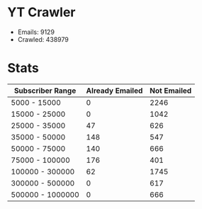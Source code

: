 # YT Crawler
- Emails: 9129
- Crawled: 438979

# Stats
| Subscriber Range  | Already Emailed | Not Emailed |
|-------|-------|-------|
| 5000 - 15000 | 0 | 2246 |
| 15000 - 25000 | 0 | 1042 |
| 25000 - 35000 | 47 | 626 |
| 35000 - 50000 | 148 | 547 |
| 50000 - 75000 | 140 | 666 |
| 75000 - 100000 | 176 | 401 |
| 100000 - 300000 | 62 | 1745 |
| 300000 - 500000 | 0 | 617 |
| 500000 - 1000000 | 0 | 666 |
